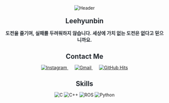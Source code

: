 <!-- 중앙 정렬을 위한 전체 컨테이너 -->
<section style="max-width: 800px; margin: auto; text-align: center;">
    <!-- 헤더 이미지 -->
    <img src="https://capsule-render.vercel.app/api?type=waving&color=0:00a7bd,100:009afa&height=180&text=PoroHyun&animation=&fontColor=ffffff&fontSize=60" alt="Header" />
    <!-- 이름 및 소개 -->
    <h2 style="color: #282d33; margin-top: 20px; margin-bottom: 10px;">Leehyunbin</h2>  
    <p style="font-weight: 700; font-size: 15px; color: #282d33; margin-bottom: 30px;">
        도전을 즐기며, 실패를 두려워하지 않습니다. 세상에 가치 없는 도전은 없다고 믿으니까요.
    </p> 
    <!-- 연락처 배지 -->
    <h2 style="color: #282d33; margin-top: 20px; margin-bottom: 10px;">Contact Me</h2> 
    <p style="margin-bottom: 30px;">
        <a href="https://www.instagram.com/hyunbin.0.3" style="margin: 0 10px;">
            <img src="https://img.shields.io/badge/Instagram-E4405F?style=for-the-badge&logo=Instagram&logoColor=white" alt="Instagram" />
        </a>
        <a href="mailto:unit60888@gmail.com" style="margin: 0 10px;">
            <img src="https://img.shields.io/badge/Gmail-EA4335?style=for-the-badge&logo=Gmail&logoColor=white" alt="Gmail" />
        </a>
        <a href="https://hits.seeyoufarm.com" style="margin: 0 10px;">
            <img src="https://hits.seeyoufarm.com/api/count/incr/badge.svg?url=https%3A%2F%2Fgithub.com%2FLeehyunbin0131%2F&count_bg=%23000000&title_bg=%23000000&icon=github.svg&icon_color=%23FFFFFF&title=GitHub&edge_flat=false" alt="GitHub Hits" />
        </a>
    </p> 
    <!-- 스킬 배지 -->
    <h2 style="color: #282d33; margin-top: 20px; margin-bottom: 10px;">Skills</h2> 
    <p style="margin-bottom: 30px;">
        <img src="https://img.shields.io/badge/C-00599C?style=for-the-badge&logo=C&logoColor=white" alt="C" />
        <img src="https://img.shields.io/badge/C%2B%2B-00599C?style=for-the-badge&logo=C%2B%2B&logoColor=white" alt="C++" />
        <img src="https://img.shields.io/badge/ROS-FF6600?style=for-the-badge&logo=ROS&logoColor=white" alt="ROS" />
        <img src="https://img.shields.io/badge/Python-FFD43B?style=for-the-badge&logo=Python&logoColor=3776AB" alt="Python" />
    </p> 
</section>
